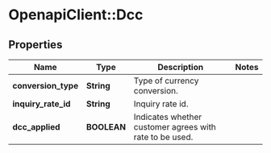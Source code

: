 # OpenapiClient::Dcc

## Properties
Name | Type | Description | Notes
------------ | ------------- | ------------- | -------------
**conversion_type** | **String** | Type of currency conversion. | 
**inquiry_rate_id** | **String** | Inquiry rate id. | 
**dcc_applied** | **BOOLEAN** | Indicates whether customer agrees with rate to be used. | 


